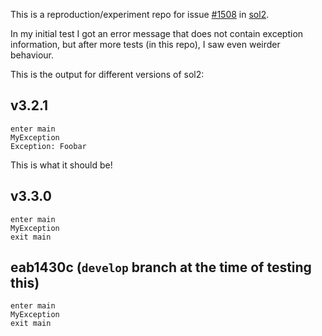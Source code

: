 This is a reproduction/experiment repo for issue [#1508](https://github.com/ThePhD/sol2/issues/1508) in [sol2](https://github.com/ThePhD/sol2).

In my initial test I got an error message that does not contain exception information, but after more tests (in this repo), I saw even weirder behaviour.

This is the output for different versions of sol2:

## v3.2.1
```
enter main
MyException
Exception: Foobar
```

This is what it should be!

## v3.3.0
```
enter main
MyException
exit main
```

## eab1430c (`develop` branch at the time of testing this)
```
enter main
MyException
exit main
```
